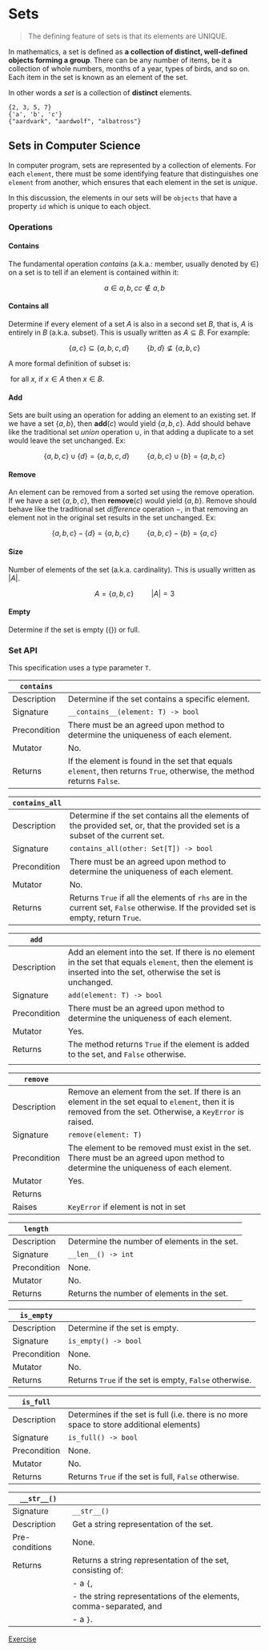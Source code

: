 # Sets

> The defining feature of sets is that its elements are UNIQUE.

In mathematics, a set is defined as **a collection of distinct, well-defined objects forming a group**. There can be any number of items, be it a collection of whole numbers, months of a year, types of birds, and so on. Each item in the set is known as an element of the set.

In other words a *set* is a collection of **distinct** elements.

```text
{2, 3, 5, 7} 
{'a', 'b', 'c'} 
{"aardvark", "aardwolf", "albatross"}
```

## Sets in Computer Science

In computer program, sets are represented by a collection of elements.   For each `element`, there must be some identifying feature that distinguishes one `element` from another, which ensures that each element in the set is *unique*.

In this discussion, the elements in our sets will be `objects` that have a property `id` which is unique to each object.

### Operations

#### Contains

The fundamental operation *contains* (a.k.a.: member, usually denoted by $\in$) on a set is to tell
if an element is contained within it:

$$
a \in {a, b, c}
c \not\in {a, b}
$$

#### Contains all

Determine if every element of a set $A$ is also in a second set $B$, that is, $A$ is entirely in $B$
(a.k.a. subset). This is usually written as $A \subseteq B$. For example:

$$
\{a, c\} \subseteq \{a, b, c, d\}  \hspace{1cm}  \{b, d\} \not\subseteq \{a, b, c\}
$$

A more formal definition of subset is: 

​	for all $x$, if $x \in A$ then $x \in B$.

#### Add

Sets are built using an operation for adding an element to an existing set. If we have a set
$\{a,b\}$, then $\textbf{add}(c)$ would yield $\{a,b,c\}$. Add should behave like the traditional
set *union* operation $\cup$, in that adding a duplicate to a set would leave the set unchanged. Ex:

$$
\{a,b,c\} \cup \{d\}  = \{a,b,c,d\} \hspace{1cm} \{a,b,c\} \cup \{b\} = \{a,b,c\}
$$

#### Remove

An element can be removed from a sorted set using the remove operation. If we have a set
$\{a,b,c\}$, then $\textbf{remove}(c)$ would yield $\{a, b\}$. Remove should behave like the
traditional set *difference* operation $-$, in that removing an element not in the original set
results in the set unchanged. Ex:

$$
\{ a, b, c \} - \{ d \} = \{ a, b, c \} \hspace{1cm} \{ a, b, c \} - \{ b \} = \{ a, c \}
$$

#### Size

Number of elements of the set (a.k.a. cardinality). This is usually written as $|A|$.

$$
A= \{ a, b, c \} \hspace{1cm} |A| = 3
$$

#### Empty

Determine if the set is empty ($\{\}$) or full. 

### Set API ###

This specification uses a type parameter `T`.


| `contains`   |                                                                                                                       |
|--------------|-----------------------------------------------------------------------------------------------------------------------|
| Description  | Determine if the set contains a specific element.                                                                     |
| Signature    | `__contains__(element: T) -> bool`                                                                                    |
| Precondition | There must be an agreed upon method to determine the uniqueness of each element.                                      |
| Mutator      | No.                                                                                                                   |
| Returns      | If the element is found in the set that equals `element`, then returns `True`, otherwise, the method returns `False`. |

| `contains_all` |                                                                                                                                     |
|----------------|-------------------------------------------------------------------------------------------------------------------------------------|
| Description    | Determine if the set contains all the elements of the provided set, or, that the provided set is a subset of the current set.       |
| Signature      | `contains_all(other: Set[T]) -> bool`                                                                                               |
| Precondition   | There must be an agreed upon method to determine the uniqueness of each element.                                                    |
| Mutator        | No.                                                                                                                                 |
| Returns        | Returns `True` if all the elements of `rhs` are in the current set, `False` otherwise. If the provided set is empty, return `True`. |

| `add`        |                                                                                                                                                                  |
|--------------|------------------------------------------------------------------------------------------------------------------------------------------------------------------|
| Description  | Add an element into the set. If there is no element in the set that equals `element`, then the element is inserted into the set, otherwise the set is unchanged. |
| Signature    | `add(element: T) -> bool`                                                                                                                                        |
| Precondition | There must be an agreed upon method to determine the uniqueness of each element.                                                                                 |
| Mutator      | Yes.                                                                                                                                                             |
| Returns      | The method returns `True` if the element is added to the set, and `False` otherwise.                                                                             |
|              |                                                                                                                                                                  |

| `remove`     |                                                                                                                                                           |
|--------------|-----------------------------------------------------------------------------------------------------------------------------------------------------------|
| Description  | Remove an element from the set. If there is an element in the set equal to `element`, then it is removed from the set. Otherwise, a `KeyError` is raised. |
| Signature    | `remove(element: T)`                                                                                                                                      |
| Precondition | The element to be removed must exist in the set. There must be an agreed upon method to determine the uniqueness of each element.                         |
| Mutator      | Yes.                                                                                                                                                      |
| Returns      |                                                                                                                                                           |
| Raises       | `KeyError` if element is not in set                                                                                                                       |

| `length`     |                                              |
|--------------|----------------------------------------------|
| Description  | Determine the number of elements in the set. |
| Signature    | `__len__() -> int`                           |
| Precondition | None.                                        |
| Mutator      | No.                                          |
| Returns      | Returns the number of elements in the set.   |

| `is_empty`   |                                                        |
| ------------ | ------------------------------------------------------ |
| Description  | Determine if the set is empty.                         |
| Signature    | `is_empty() -> bool`                                   |
| Precondition | None.                                                  |
| Mutator      | No.                                                    |
| Returns      | Returns `True` if the set is empty, `False` otherwise. |

| `is_full`    |                                                                                          |
|--------------|------------------------------------------------------------------------------------------|
| Description  | Determines if the set is full (i.e. there is no more space to store additional elements) |
| Signature    | `is_full() -> bool`                                                                      |
| Precondition | None.                                                                                    |
| Mutator      | No.                                                                                      |
| Returns      | Returns `True` if the set is full, `False` otherwise.                                    |

| `__str__()`    |                                                                      |
|----------------|----------------------------------------------------------------------|
| Signature      | `__str__()`                                                          |
| Description    | Get a string representation of the set.                              |
| Pre-conditions | None.                                                                |
| Returns        | Returns a string representation of the set, consisting of:           |
|                | -   a `{`,                                                           |
|                | -   the string representations of the elements, comma-separated, and |
|                | -   a `}`.                                                           |

[Exercise](https://github.com/JAC-CS-Programming-4-W24/Exercise-04.5-UsingSets/blob/main/main.py)
